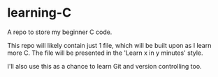 # learning-C
A repo to store my beginner C code.

This repo will likely contain just 1 file, which will be built upon as I learn more C. The file will be presented in the 'Learn x in y minutes' style.

I'll also use this as a chance to learn Git and version controlling too.

